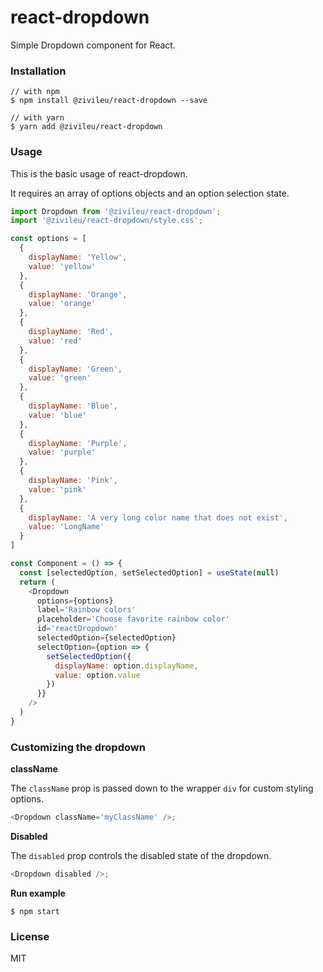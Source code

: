 react-dropdown
==============

Simple Dropdown component for React.

### Installation

```
// with npm
$ npm install @zivileu/react-dropdown --save

// with yarn
$ yarn add @zivileu/react-dropdown
```

### Usage

This is the basic usage of react-dropdown.

It requires an array of options objects and an option selection state.

```Javascript
import Dropdown from '@zivileu/react-dropdown';
import '@zivileu/react-dropdown/style.css';

const options = [
  {
    displayName: 'Yellow',
    value: 'yellow'
  },
  {
    displayName: 'Orange',
    value: 'orange'
  },
  {
    displayName: 'Red',
    value: 'red'
  },
  {
    displayName: 'Green',
    value: 'green'
  },
  {
    displayName: 'Blue',
    value: 'blue'
  },
  {
    displayName: 'Purple',
    value: 'purple'
  },
  {
    displayName: 'Pink',
    value: 'pink'
  },
  {
    displayName: 'A very long color name that does not exist',
    value: 'LongName'
  }
]

const Component = () => {
  const [selectedOption, setSelectedOption] = useState(null)
  return (
    <Dropdown
      options={options}
      label='Rainbow colors'
      placeholder='Choose favorite rainbow color'
      id='reactDropdown'
      selectedOption={selectedOption}
      selectOption={option => {
        setSelectedOption({
          displayName: option.displayName,
          value: option.value
        })
      }}
    />
  )
}
```

### Customizing the dropdown

**className**

The `className` prop is passed down to the wrapper `div` for custom styling options.

```JavaScript
<Dropdown className='myClassName' />;
```

**Disabled**

The `disabled` prop controls the disabled state of the dropdown.

```JavaScript
<Dropdown disabled />;
```

**Run example**

```
$ npm start
```

### License

MIT
